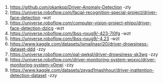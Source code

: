 1. https://github.com/okankop/Driver-Anomaly-Detection -zly
2. https://universe.roboflow.com/facial-recognition-special-project/driver-face-detection -wzt
3. https://universe.roboflow.com/computer-vision-project-ehipo/driver-face-detection-dzicg -wzt
4. https://universe.roboflow.com/lbss-nxug9/-423-7l0fg -wzt
5. https://universe.roboflow.com/lbss-nxug9/-4.23 -wzt
6. https://www.kaggle.com/datasets/ismailnasri20/driver-drowsiness-dataset-ddd -zzy
7. https://universe.roboflow.com/pal-qwkql/driver-drowsiness-sk3wg -zzy
8. https://universe.roboflow.com/driver-monitoring-system-woxvc/driver-monitoring-system-v0mei -zzy
9. https://www.kaggle.com/datasets/zeyad1mashhour/driver-inattention-detection-dataset -zzy
